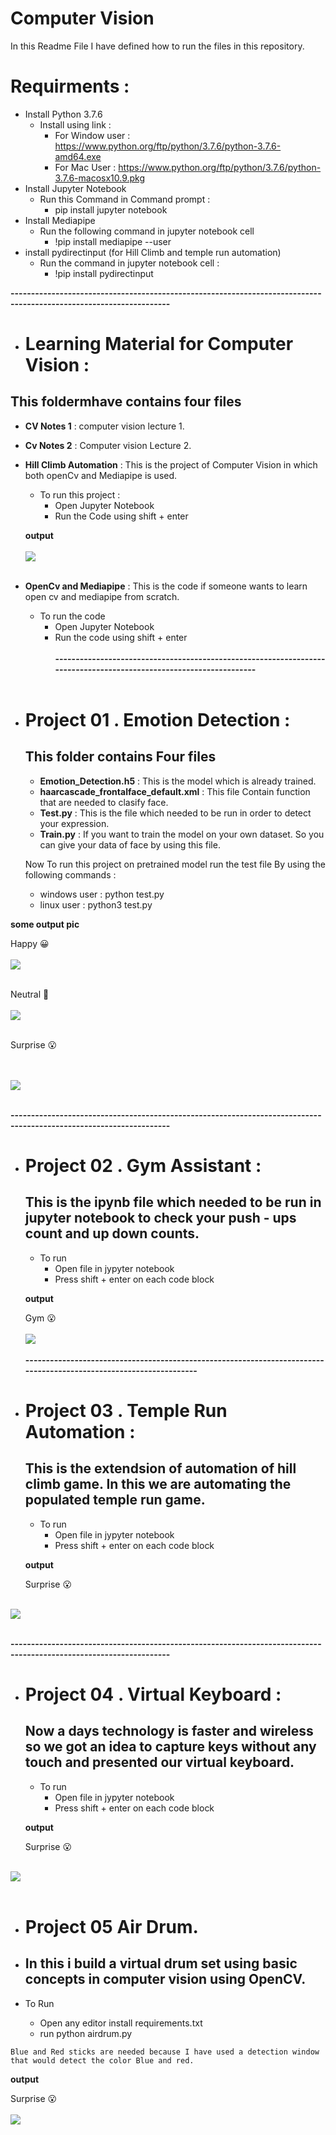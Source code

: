 # **Computer Vision**
In this Readme File I have defined how to run the files in this repository.

# Requirments :
* Install Python 3.7.6
    * Install using link :
        * For Window user : https://www.python.org/ftp/python/3.7.6/python-3.7.6-amd64.exe
        * For Mac User  : https://www.python.org/ftp/python/3.7.6/python-3.7.6-macosx10.9.pkg
* Install Jupyter Notebook
    * Run this Command in Command prompt :
        * pip install jupyter notebook
* Install Mediapipe
    * Run the following command in jupyter notebook cell
         * !pip install mediapipe --user
* install pydirectinput (for Hill Climb and temple run automation)
    * Run the command in jupyter notebook cell :
         * !pip install pydirectinput

**-------------------------------------------------------------------------------------------------------------------**
* # Learning Material for Computer Vision :
## This foldermhave contains four files
  
   * **CV Notes 1** : computer vision lecture 1.
   * **Cv Notes 2** : Computer vision Lecture 2. 
   * **Hill Climb Automation**  :  This is the project of Computer Vision in which both openCv and Mediapipe is used. 
        *   To run this project : 
            * Open Jupyter Notebook
            * Run the Code using shift + enter

        **output**
        <br><br>
        <img src="image/hil.jpeg"><br><br>
         
   
   * **OpenCv and Mediapipe** : This is the code if someone wants to learn open cv and mediapipe from scratch.
        * To run the code 
             * Open Jupyter Notebook
             * Run the code using shift + enter
<br><br>
**-------------------------------------------------------------------------------------------------------------------**
<br><br>

* # Project 01 .   Emotion Detection :
  ## This folder contains Four files
   
   * **Emotion_Detection.h5** : This is the model which is already trained.
   * **haarcascade_frontalface_default.xml** : This file Contain function that are needed to clasify face.
   * **Test.py**  : This is the file which needed to be run in order to detect your expression.
   * **Train.py** : If you want to train the model on your own dataset. So you can give your data of face by using this file.

    Now To run this project on pretrained model run the test file By using the following commands :

    * windows user  : python test.py
    * linux user  : python3 test.py
    
**some output pic**

Happy 😀
<br><br>
<img src="image/Emotion1.jpeg">
<br><br>

Neutral 🙂
<br><br>
<img src="image/Emotion2.jpeg">
<br><br>
    
Surprise 😮

<br><br>
<img src="image/Emotion3.jpeg">
<br><br>

**-------------------------------------------------------------------------------------------------------------------**
* # Project 02 . Gym Assistant : 
    ## This is the ipynb file which needed to be run in jupyter notebook to check your push - ups count and up down counts.

    * To run 
        * Open file in jypyter notebook
        * Press shift + enter on each code block

    **output**

    Gym 😮
        <br><br>
        <img src="image/Gym.jpeg"><br><br>
**-------------------------------------------------------------------------------------------------------------------**

* # Project 03 . Temple Run Automation  : 
    ## This is the extendsion of automation of hill climb game. In this we are automating the  populated temple run game.

    * To run 
        * Open file in jypyter notebook
        * Press shift + enter on each code block

    **output**

     Surprise 😮
        <br><br>
<img src="image/Temple.jpeg">
<br><br>

**-------------------------------------------------------------------------------------------------------------------**
* # Project 04 . Virtual Keyboard  : 
    ##  Now a days technology is faster and wireless so we got an idea to capture keys without any touch and presented our virtual keyboard.

    * To run 
        * Open file in jypyter notebook
        * Press shift + enter on each code block

    **output**

    Surprise 😮
        <br><br>
<img src="image/keyboard.jpeg">
<br><br>
    
* # Project 05 Air Drum. 
*    ## In this i build a virtual drum set using basic concepts in computer vision using OpenCV. 

* To Run 
    * Open any editor install requirements.txt
    * run python airdrum.py

`Blue and Red sticks are needed because I have used a detection window that would detect the color Blue and red.`

**output**

Surprise 😮
<br><br>
<img src="image/airdrum.png">
<br><br>




